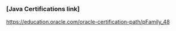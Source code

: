 ### [Java Certifications link]

https://education.oracle.com/oracle-certification-path/pFamily_48



